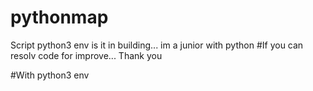 # pythonmap
Script python3 env is it in building... im a junior with python
#If you can resolv code for improve...
Thank you

#With python3 env
